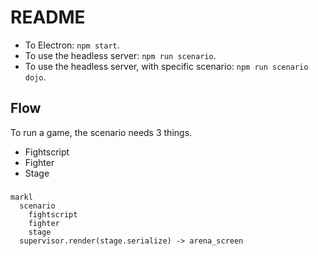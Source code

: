 # README

- To Electron: `npm start`.
- To use the headless server: `npm run scenario`.
- To use the headless server, with specific scenario: `npm run scenario dojo`.

## Flow

To run a game, the scenario needs 3 things.

- Fightscript
- Fighter
- Stage

### 

```
markl
  scenario
    fightscript
    fighter
    stage
  supervisor.render(stage.serialize) -> arena_screen
```